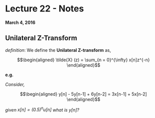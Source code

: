 # Lecture 22 - Notes  

**March 4, 2016**  

## Unilateral Z-Transform

_definition_: We define the __Unilateral Z-transform__ as,

$$\begin{aligned}
    \tilde{X} (z) = \sum_{n = 0}^{\infty} x[n]z^{-n}
\end{aligned}$$

**e.g.**

*Consider,*

$$\begin{aligned}
    y[n] - 5y[n-1] + 6y[n-2] = 3x[n-1] + 5x[n-2]
\end{aligned}$$

*given $x[n] = (0.5)^n u[n]$ what is y[n]?*




